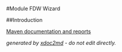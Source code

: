 
#Module FDW Wizard

##Introduction


[Maven documentation and reports](http://dev.lutece.paris.fr/plugins/module-fdw-wizard/)



 *generated by [xdoc2md](https://github.com/lutece-platform/tools-maven-xdoc2md-plugin) - do not edit directly.*